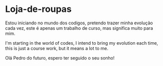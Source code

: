 # Loja-de-roupas
Estou iniciando no mundo dos codigos, pretendo trazer minha evolução cada vez, este é apenas um trabalho de curso, mas significa muito para mim.

I'm starting in the world of codes, I intend to bring my evolution each time, this is just a course work, but it means a lot to me.


Olá Pedro do futuro, espero ter seguido o seu sonho!
